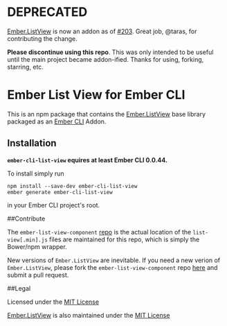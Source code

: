 # DEPRECATED

[Ember.ListView](https://github.com/emberjs/list-view) is now an addon as of [#203](https://github.com/emberjs/list-view/pull/203). Great job, @taras, for contributing the change.

__Please discontinue using this repo__. This was only intended to be useful until the main project became addon-ified. Thanks for using, forking, starring, etc.

# Ember List View for Ember CLI #

This is an npm package that contains the [Ember.ListView](https://github.com/emberjs/list-view) base library packaged as an [Ember CLI](https://github.com/stefanpenner/ember-cli) Addon.

## Installation

**`ember-cli-list-view` equires at least Ember CLI 0.0.44.**

To install simply run

```
npm install --save-dev ember-cli-list-view
ember generate ember-cli-list-view
```

in your Ember CLI project's root.

##Contribute

The `ember-list-view-component` [repo](https://github.com/mysterlune/ember-list-view-component) is the actual location of the `list-view[.min].js` files are maintained for this repo, which is simply the Bower/npm wrapper.

New versions of `Ember.ListView` are inevitable. If you need a new verion of `Ember.ListView`, please fork the `ember-list-view-component` repo [here](https://github.com/mysterlune/ember-list-view-component) and submit a pull request.

##Legal

Licensed under the [MIT License](http://www.opensource.org/licenses/mit-license.php)

[Ember.ListView](https://github.com/emberjs/list-view) is also maintained under the [MIT License](https://github.com/emberjs/list-view/blob/master/LICENSE)
